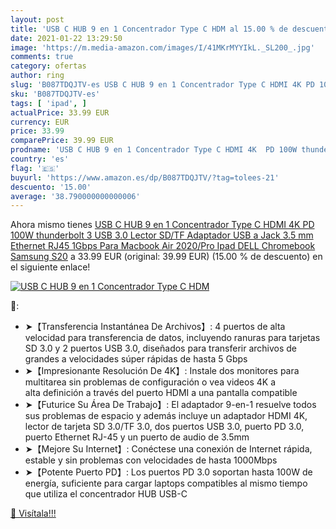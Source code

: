 ```yaml
---
layout: post
title: 'USB C HUB 9 en 1 Concentrador Type C HDM al 15.00 % de descuento'
date: 2021-01-22 13:29:50
image: 'https://m.media-amazon.com/images/I/41MKrMYYIkL._SL200_.jpg'
comments: true
category: ofertas
author: ring
slug: 'B087TDQJTV-es USB C HUB 9 en 1 Concentrador Type C HDMI 4K PD 100W...'
sku: 'B087TDQJTV-es'
tags: [ 'ipad', ]
actualPrice: 33.99 EUR
currency: EUR
price: 33.99
comparePrice: 39.99 EUR
prodname: 'USB C HUB 9 en 1 Concentrador Type C HDMI 4K  PD 100W thunderbolt 3  USB 3.0  Lector SD/TF  Adaptador USB a Jack 3.5 mm  Ethernet RJ45 1Gbps Para Macbook Air 2020/Pro Ipad DELL Chromebook Samsung S20'
country: 'es'
flag: '🇪🇸'
buyurl: 'https://www.amazon.es/dp/B087TDQJTV/?tag=tolees-21'
descuento: '15.00'
average: '38.790000000000006'
---
```


Ahora mismo tienes [USB C HUB 9 en 1 Concentrador Type C HDMI 4K  PD 100W thunderbolt 3  USB 3.0  Lector SD/TF  Adaptador USB a Jack 3.5 mm  Ethernet RJ45 1Gbps Para Macbook Air 2020/Pro Ipad DELL Chromebook Samsung S20](https://www.amazon.es/dp/B087TDQJTV/?tag=tolees-21) a 33.99 EUR (original: 39.99 EUR) (15.00 %  de descuento) en el siguiente enlace!

[![USB C HUB 9 en 1 Concentrador Type C HDM](https://m.media-amazon.com/images/I/41MKrMYYIkL._SL200_.jpg)](https://www.amazon.es/dp/B087TDQJTV/?tag=tolees-21)

🔎:

- ➤【Transferencia Instantánea De Archivos】: 4 puertos de alta velocidad para transferencia de datos, incluyendo ranuras para tarjetas SD 3.0 y 2 puertos USB 3.0, diseñados para transferir archivos de grandes a velocidades súper rápidas de hasta 5 Gbps     
- ➤【Impresionante Resolución De 4K】: Instale dos monitores para multitarea sin problemas de configuración o vea videos 4K a alta definición a través del puerto HDMI a una pantalla compatible
- ➤【Futurice Su Área De Trabajo】: El adaptador 9-en-1 resuelve todos sus problemas de espacio y además incluye un adaptador HDMI 4K, lector de tarjeta SD 3.0/TF 3.0, dos puertos USB 3.0, puerto PD 3.0, puerto Ethernet RJ-45 y un puerto de audio de 3.5mm
- ➤【Mejore Su Internet】: Conéctese una conexión de Internet rápida, estable y sin problemas con velocidades de hasta 1000Mbps         
- ➤【Potente Puerto PD】: Los puertos PD 3.0 soportan hasta 100W de energía, suficiente para cargar laptops compatibles al mismo tiempo que utiliza el concentrador HUB USB-C      

[🛒 Visítala!!!](https://www.amazon.es/dp/B087TDQJTV/?tag=tolees-21)
